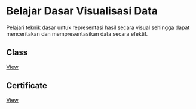 # Belajar Dasar Visualisasi Data
Pelajari teknik dasar untuk representasi hasil secara visual sehingga dapat menceritakan dan mempresentasikan data secara efektif.

## Class
[View](https://www.dicoding.com/academies/177)

## Certificate
[View](https://www.dicoding.com/certificates/6RPN4VL9QX2M)
